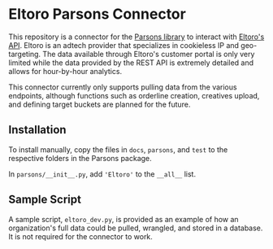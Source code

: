 # Eltoro Parsons Connector

This repository is a connector for the [Parsons library](https://github.com/move-coop/parsons) to interact with [Eltoro's API](https://eltoro.com/).
Eltoro is an adtech provider that specializes in cookieless IP and geo-targeting. The data available through Eltoro's customer
portal is only very limited while the data provided by the REST API is extremely detailed and allows for hour-by-hour analytics.

This connector currently only supports pulling data from the various endpoints, although functions such as orderline creation, 
creatives upload, and defining target buckets are planned for the future. 


## Installation

To install manually, copy the files in `docs`, `parsons`, and `test` to the respective folders in the Parsons package.

In `parsons/__init__.py`, add `'Eltoro'` to the `__all__` list.

## Sample Script

A sample script, `eltoro_dev.py`, is provided as an example of how an organization's full data could be pulled, wrangled,
and stored in a database. It is not required for the connector to work.